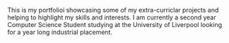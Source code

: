 This is my portfolioi showcasing some of my extra-curriclar projects and helping to highlight my skills and 
interests.
I am currently a second year Computer Science Student studying at the University of Liverpool looking for a year 
long industrial placement.
